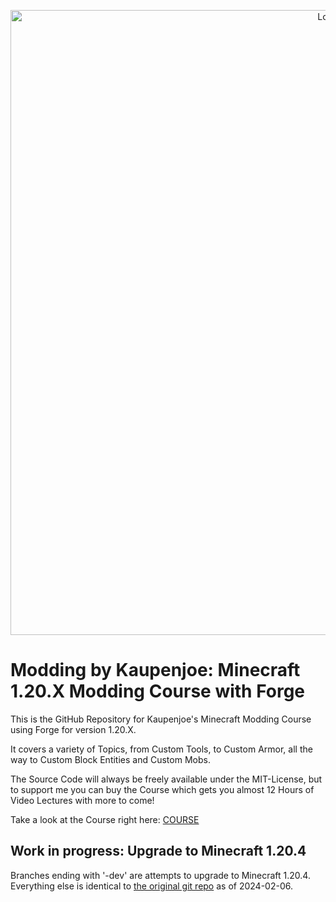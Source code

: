 <a href="https://courses.kaupenjoe.net/p/modding-by-kaupenjoe-forge-modding-for-minecraft-1-20-x" target="_blank">
<p align="center">
<img src="https://kaupenjoe.net/files/General/Minecraft/Modding/Course/forge-120x-course-image.jpg" alt="Logo" width="1000"/> 
</p></a>

# Modding by Kaupenjoe: Minecraft 1.20.X Modding Course with Forge
This is the GitHub Repository for Kaupenjoe's Minecraft Modding Course using Forge for version 1.20.X. 

It covers a variety of Topics, from Custom Tools, to Custom Armor, all the way to Custom Block Entities and Custom Mobs. 

The Source Code will always be freely available under the MIT-License, but to support me you can buy the Course which gets you almost 12 Hours of Video Lectures with more to come!

Take a look at the Course right here: <a href="https://courses.kaupenjoe.net/p/modding-by-kaupenjoe-forge-modding-for-minecraft-1-20-x" target="_blank">COURSE</a>

## Work in progress: Upgrade to Minecraft 1.20.4

Branches ending with '-dev' are attempts to upgrade to Minecraft 1.20.4. Everything else is identical to [the original git repo](https://github.com/Kaupenjoe/Fabric-Course-1.20.X) as of 2024-02-06.
